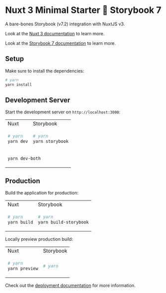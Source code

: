 # Nuxt 3 Minimal Starter 🤝 Storybook 7

A bare-bones Storybook (v7.2) integration with NuxtJS v3.

Look at the [Nuxt 3 documentation](https://nuxt.com/docs/getting-started/introduction) to learn more.

Look at the [Storybook 7 documentation](https://storybook.js.org/docs/vue/get-started/install) to learn more.

## Setup

Make sure to install the dependencies:

```bash
# yarn
yarn install
```

## Development Server

Start the development server on `http://localhost:3000`:

<table>
<tr>
<td>Nuxt</td>
<td>Storybook</td>
</tr>
<tr>
<td> 

```bash
# yarn
yarn dev
```

</td>
<td>

```bash
# yarn
yarn storybook
```

</td>
<tr>
<td colspan="2">

```bash
yarn dev-both
```

</td>
</tr>
</table>

## Production

Build the application for production:

<table>
<tr>
<td> Nuxt </td> <td>Storybook</td>
</tr>
<tr>
<td> 

```bash
# yarn
yarn build
```

</td>
<td>

```bash
# yarn
yarn build-storybook
```

</td>
</table>

Locally preview production build:

<table>
<tr>
<td> Nuxt </td> <td>Storybook</td>
</tr>
<tr>
<td> 

```bash
# yarn
yarn preview
```

</td>
<td>

```bash
# yarn
```

</td>
</table>

Check out the [deployment documentation](https://nuxt.com/docs/getting-started/deployment) for more information.
